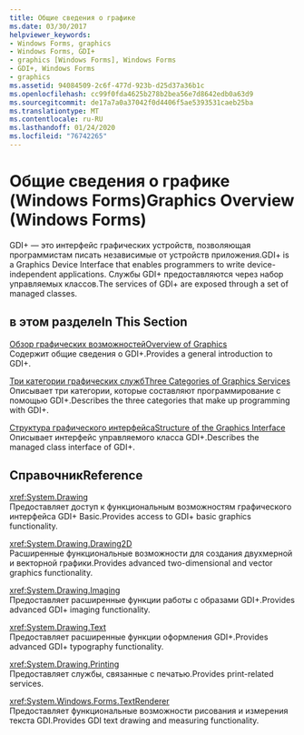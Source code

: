 ```yaml
---
title: Общие сведения о графике
ms.date: 03/30/2017
helpviewer_keywords:
- Windows Forms, graphics
- Windows Forms, GDI+
- graphics [Windows Forms], Windows Forms
- GDI+, Windows Forms
- graphics
ms.assetid: 94084509-2c6f-477d-923b-d25d37a36b1c
ms.openlocfilehash: cc99f0fda4625b278b2bea56e7d8642edb0a63d9
ms.sourcegitcommit: de17a7a0a37042f0d4406f5ae5393531caeb25ba
ms.translationtype: MT
ms.contentlocale: ru-RU
ms.lasthandoff: 01/24/2020
ms.locfileid: "76742265"
---
```

# <a name="graphics-overview-windows-forms"></a><span data-ttu-id="47d79-102">Общие сведения о графике (Windows Forms)</span><span class="sxs-lookup"><span data-stu-id="47d79-102">Graphics Overview (Windows Forms)</span></span>
<span data-ttu-id="47d79-103">GDI+ — это интерфейс графических устройств, позволяющая программистам писать независимые от устройств приложения.</span><span class="sxs-lookup"><span data-stu-id="47d79-103">GDI+ is a Graphics Device Interface that enables programmers to write device-independent applications.</span></span> <span data-ttu-id="47d79-104">Службы GDI+ предоставляются через набор управляемых классов.</span><span class="sxs-lookup"><span data-stu-id="47d79-104">The services of GDI+ are exposed through a set of managed classes.</span></span>  
  
## <a name="in-this-section"></a><span data-ttu-id="47d79-105">в этом разделе</span><span class="sxs-lookup"><span data-stu-id="47d79-105">In This Section</span></span>  
 [<span data-ttu-id="47d79-106">Обзор графических возможностей</span><span class="sxs-lookup"><span data-stu-id="47d79-106">Overview of Graphics</span></span>](overview-of-graphics.md)  
 <span data-ttu-id="47d79-107">Содержит общие сведения о GDI+.</span><span class="sxs-lookup"><span data-stu-id="47d79-107">Provides a general introduction to GDI+.</span></span>  
  
 [<span data-ttu-id="47d79-108">Три категории графических служб</span><span class="sxs-lookup"><span data-stu-id="47d79-108">Three Categories of Graphics Services</span></span>](three-categories-of-graphics-services.md)  
 <span data-ttu-id="47d79-109">Описывает три категории, которые составляют программирование с помощью GDI+.</span><span class="sxs-lookup"><span data-stu-id="47d79-109">Describes the three categories that make up programming with GDI+.</span></span>  
  
 [<span data-ttu-id="47d79-110">Структура графического интерфейса</span><span class="sxs-lookup"><span data-stu-id="47d79-110">Structure of the Graphics Interface</span></span>](structure-of-the-graphics-interface.md)  
 <span data-ttu-id="47d79-111">Описывает интерфейс управляемого класса GDI+.</span><span class="sxs-lookup"><span data-stu-id="47d79-111">Describes the managed class interface of GDI+.</span></span>  
  
## <a name="reference"></a><span data-ttu-id="47d79-112">Справочник</span><span class="sxs-lookup"><span data-stu-id="47d79-112">Reference</span></span>  
 <xref:System.Drawing>  
 <span data-ttu-id="47d79-113">Предоставляет доступ к функциональным возможностям графического интерфейса GDI+ Basic.</span><span class="sxs-lookup"><span data-stu-id="47d79-113">Provides access to GDI+ basic graphics functionality.</span></span>  
  
 <xref:System.Drawing.Drawing2D>  
 <span data-ttu-id="47d79-114">Расширенные функциональные возможности для создания двухмерной и векторной графики.</span><span class="sxs-lookup"><span data-stu-id="47d79-114">Provides advanced two-dimensional and vector graphics functionality.</span></span>  
  
 <xref:System.Drawing.Imaging>  
 <span data-ttu-id="47d79-115">Предоставляет расширенные функции работы с образами GDI+.</span><span class="sxs-lookup"><span data-stu-id="47d79-115">Provides advanced GDI+ imaging functionality.</span></span>  
  
 <xref:System.Drawing.Text>  
 <span data-ttu-id="47d79-116">Предоставляет расширенные функции оформления GDI+.</span><span class="sxs-lookup"><span data-stu-id="47d79-116">Provides advanced GDI+ typography functionality.</span></span>  
  
 <xref:System.Drawing.Printing>  
 <span data-ttu-id="47d79-117">Предоставляет службы, связанные с печатью.</span><span class="sxs-lookup"><span data-stu-id="47d79-117">Provides print-related services.</span></span>  
  
 <xref:System.Windows.Forms.TextRenderer>  
 <span data-ttu-id="47d79-118">Предоставляет функциональные возможности рисования и измерения текста GDI.</span><span class="sxs-lookup"><span data-stu-id="47d79-118">Provides GDI text drawing and measuring functionality.</span></span>
